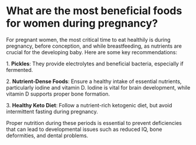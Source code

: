 # What are the most beneficial foods for women during pregnancy?

For pregnant women, the most critical time to eat healthily is during pregnancy, before conception, and while breastfeeding, as nutrients are crucial for the developing baby. Here are some key recommendations:

1\. **Pickles**: They provide electrolytes and beneficial bacteria, especially if fermented.

2\. **Nutrient-Dense Foods**: Ensure a healthy intake of essential nutrients, particularly iodine and vitamin D. Iodine is vital for brain development, while vitamin D supports proper bone formation.

3\. **Healthy Keto Diet**: Follow a nutrient-rich ketogenic diet, but avoid intermittent fasting during pregnancy.

Proper nutrition during these periods is essential to prevent deficiencies that can lead to developmental issues such as reduced IQ, bone deformities, and dental problems.